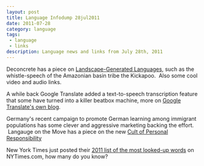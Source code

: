 ```yaml
---
layout: post
title: Language Infodump 28jul2011
date: 2011-07-28
category: language
tags:
 - language
 - links
description: Language news and links from July 28th, 2011
---
```


<p>Deconcrete has a piece on <a href="http://www.deconcrete.org/2011/07/26/landscape-generated-languages/" target="_blank">Landscape-Generated Languages</a>, such as the whistle-speech of the Amazonian basin tribe the Kickapoo. &nbsp;Also some cool video and audio links.</p>

<p>A while back Google Translate added a text-to-speech transcription feature that some have turned into a killer beatbox machine, more on <a href="http://googletranslate.blogspot.com/2011/05/google-translate-remix.html" target="_blank">Google Translate's own blog</a>.</p>

<p>Germany's recent campaign to promote German learning among immigrant populations has some clever and aggressive marketing backing the effort. &nbsp;Langauge on the Move has a piece on the new <a href="http://www.languageonthemove.com/language-migration-social-justice/the-cult-of-personal-responsibility" target="_blank">Cult of Personal Responsibility</a></p>

<p>New York Times just posted their <a href="http://topics.blogs.nytimes.com/2011/07/26/more-fancy-words/" target="_blank">2011 list of the most looked-up words</a> on NYTimes.com, how many do you know?</p>

